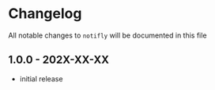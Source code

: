 # Changelog

All notable changes to `notifly` will be documented in this file

## 1.0.0 - 202X-XX-XX

- initial release
